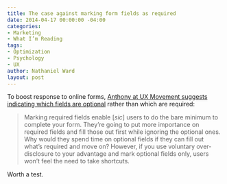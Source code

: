 ```yaml
---
title: The case against marking form fields as required
date: 2014-04-17 00:00:00 -04:00
categories:
- Marketing
- What I’m Reading
tags:
- Optimization
- Psychology
- UX
author: Nathaniel Ward
layout: post
---
```


To boost response to online forms, [Anthony at UX Movement suggests indicating which fields are optional][1] rather than which are required:

> Marking required fields enable [*sic*] users to do the bare minimum to complete your form. They’re going to put more importance on required fields and fill those out first while ignoring the optional ones. Why would they spend time on optional fields if they can fill out what’s required and move on? However, if you use voluntary over-disclosure to your advantage and mark optional fields only, users won’t feel the need to take shortcuts.

Worth a test.

[1]: http://uxmovement.com/forms/why-users-fill-out-less-if-you-mark-required-fields/